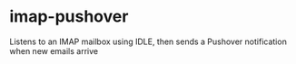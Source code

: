 imap-pushover
=============

Listens to an IMAP mailbox using IDLE, then sends a Pushover notification when new emails arrive
